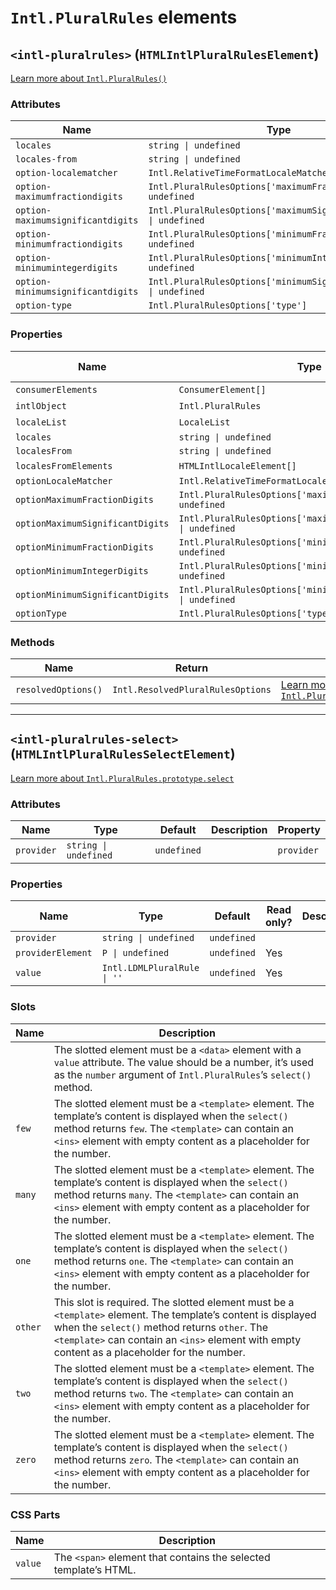 # `Intl.PluralRules` elements

## `<intl-pluralrules>` (`HTMLIntlPluralRulesElement`)

[Learn more about `Intl.PluralRules()`](http://developer.mozilla.org/en-US/docs/Web/JavaScript/Reference/Global_Objects/Intl/PluralRules/PluralRules)

### Attributes

| Name                              | Type                                                               | Default      | Description | Property                         |
| --------------------------------- | ------------------------------------------------------------------ | ------------ | ----------- | -------------------------------- |
| `locales`                         | `string \| undefined`                                              | `undefined`  |             | `locales`                        |
| `locales-from`                    | `string \| undefined`                                              | `undefined`  |             | `localesFrom`                    |
| `option-localematcher`            | `Intl.RelativeTimeFormatLocaleMatcher`                             | `'best fit'` |             | `optionLocaleMatcher`            |
| `option-maximumfractiondigits`    | `Intl.PluralRulesOptions['maximumFractionDigits'] \| undefined`    | `undefined`  |             | `optionMaximumFractionDigits`    |
| `option-maximumsignificantdigits` | `Intl.PluralRulesOptions['maximumSignificantDigits'] \| undefined` | `undefined`  |             | `optionMaximumSignificantDigits` |
| `option-minimumfractiondigits`    | `Intl.PluralRulesOptions['minimumFractionDigits'] \| undefined`    | `undefined`  |             | `optionMinimumFractionDigits`    |
| `option-minimumintegerdigits`     | `Intl.PluralRulesOptions['minimumIntegerDigits'] \| undefined`     | `undefined`  |             | `optionMinimumIntegerDigits`     |
| `option-minimumsignificantdigits` | `Intl.PluralRulesOptions['minimumSignificantDigits'] \| undefined` | `undefined`  |             | `optionMinimumSignificantDigits` |
| `option-type`                     | `Intl.PluralRulesOptions['type']`                                  | `'cardinal'` |             | `optionType`                     |

### Properties

| Name                             | Type                                                               | Default      | Read only? | Description | Attribute                         |
| -------------------------------- | ------------------------------------------------------------------ | ------------ | ---------- | ----------- | --------------------------------- |
| `consumerElements`               | `ConsumerElement[]`                                                | `undefined`  | Yes        |             |                                   |
| `intlObject`                     | `Intl.PluralRules`                                                 | `undefined`  | Yes        |             |                                   |
| `localeList`                     | `LocaleList`                                                       | `undefined`  | Yes        |             |                                   |
| `locales`                        | `string \| undefined`                                              | `undefined`  |            |             | `locales`                         |
| `localesFrom`                    | `string \| undefined`                                              | `undefined`  |            |             | `locales-from`                    |
| `localesFromElements`            | `HTMLIntlLocaleElement[]`                                          | `undefined`  | Yes        |             |                                   |
| `optionLocaleMatcher`            | `Intl.RelativeTimeFormatLocaleMatcher`                             | `'best fit'` |            |             | `option-localematcher`            |
| `optionMaximumFractionDigits`    | `Intl.PluralRulesOptions['maximumFractionDigits'] \| undefined`    | `undefined`  |            |             | `option-maximumfractiondigits`    |
| `optionMaximumSignificantDigits` | `Intl.PluralRulesOptions['maximumSignificantDigits'] \| undefined` | `undefined`  |            |             | `option-maximumsignificantdigits` |
| `optionMinimumFractionDigits`    | `Intl.PluralRulesOptions['minimumFractionDigits'] \| undefined`    | `undefined`  |            |             | `option-minimumfractiondigits`    |
| `optionMinimumIntegerDigits`     | `Intl.PluralRulesOptions['minimumIntegerDigits'] \| undefined`     | `undefined`  |            |             | `option-minimumintegerdigits`     |
| `optionMinimumSignificantDigits` | `Intl.PluralRulesOptions['minimumSignificantDigits'] \| undefined` | `undefined`  |            |             | `option-minimumsignificantdigits` |
| `optionType`                     | `Intl.PluralRulesOptions['type']`                                  | `'cardinal'` |            |             | `option-type`                     |

### Methods

| Name                | Return                            | Description                                                                                                                                                                         |
| ------------------- | --------------------------------- | ----------------------------------------------------------------------------------------------------------------------------------------------------------------------------------- |
| `resolvedOptions()` | `Intl.ResolvedPluralRulesOptions` | [Learn more about `Intl.PluralRules.prototype.resolvedOptions()`](http://developer.mozilla.org/en-US/docs/Web/JavaScript/Reference/Global_Objects/Intl/PluralRules/resolvedOptions) |

***

## `<intl-pluralrules-select>` (`HTMLIntlPluralRulesSelectElement`)

[Learn more about `Intl.PluralRules.prototype.select`](http://developer.mozilla.org/en-US/docs/Web/JavaScript/Reference/Global_Objects/Intl/PluralRules/select)

### Attributes

| Name       | Type                  | Default     | Description | Property   |
| ---------- | --------------------- | ----------- | ----------- | ---------- |
| `provider` | `string \| undefined` | `undefined` |             | `provider` |

### Properties

| Name              | Type                        | Default     | Read only? | Description | Attribute  |
| ----------------- | --------------------------- | ----------- | ---------- | ----------- | ---------- |
| `provider`        | `string \| undefined`       | `undefined` |            |             | `provider` |
| `providerElement` | `P \| undefined`            | `undefined` | Yes        |             |            |
| `value`           | `Intl.LDMLPluralRule \| ''` | `undefined` | Yes        |             |            |

### Slots

| Name    | Description                                                                                                                                                                                                                                                    |
| ------- | -------------------------------------------------------------------------------------------------------------------------------------------------------------------------------------------------------------------------------------------------------------- |
|         | The slotted element must be a `<data>` element with a `value` attribute. The value should be a number, it’s used as the `number` argument of `Intl.PluralRules`’s `select()` method.                                                                           |
| `few`   | The slotted element must be a `<template>` element. The template’s content is displayed when the `select()` method returns `few`. The `<template>` can contain an `<ins>` element with empty content as a placeholder for the number.                          |
| `many`  | The slotted element must be a `<template>` element. The template’s content is displayed when the `select()` method returns `many`. The `<template>` can contain an `<ins>` element with empty content as a placeholder for the number.                         |
| `one`   | The slotted element must be a `<template>` element. The template’s content is displayed when the `select()` method returns `one`. The `<template>` can contain an `<ins>` element with empty content as a placeholder for the number.                          |
| `other` | This slot is required. The slotted element must be a `<template>` element. The template’s content is displayed when the `select()` method returns `other`. The `<template>` can contain an `<ins>` element with empty content as a placeholder for the number. |
| `two`   | The slotted element must be a `<template>` element. The template’s content is displayed when the `select()` method returns `two`. The `<template>` can contain an `<ins>` element with empty content as a placeholder for the number.                          |
| `zero`  | The slotted element must be a `<template>` element. The template’s content is displayed when the `select()` method returns `zero`. The `<template>` can contain an `<ins>` element with empty content as a placeholder for the number.                         |

### CSS Parts

| Name    | Description                                                      |
| ------- | ---------------------------------------------------------------- |
| `value` | The `<span>` element that contains the selected template’s HTML. |
